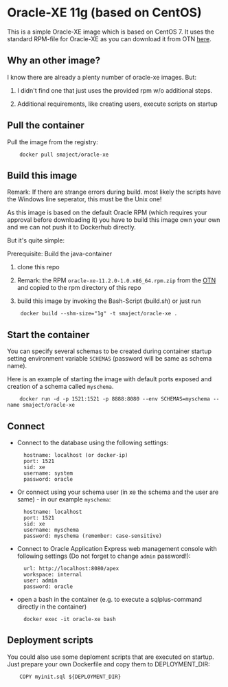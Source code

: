 # Oracle-XE 11g (based on CentOS)
This is a simple Oracle-XE image which is based on CentOS 7. It uses the standard RPM-file for Oracle-XE as you can
 download it from OTN [here](http://www.oracle.com/technetwork/database/database-technologies/express-edition/downloads/index.html).

## Why an other image?
I know there are already a plenty number of oracle-xe images. But:

1. I didn't find one that just uses the provided rpm w/o additional steps.

2. Additional requirements, like creating users, execute scripts on startup

## Pull the container
Pull the image from the registry:

        docker pull smaject/oracle-xe
  
## Build this image
Remark: If there are strange errors during build. most likely the scripts have the Windows line seperator, this must be the Unix one!

As this image is based on the default Oracle RPM (which requires your approval before downloading it) you have to 
build this image own your own and we can not push it to Dockerhub directly.

But it's quite simple: 

Prerequisite: Build the java-container

1. clone this repo

2. Remark: the RPM `oracle-xe-11.2.0-1.0.x86_64.rpm.zip` from the [OTN](http://www.oracle.com/technetwork/database/database-technologies/express-edition/downloads/index.html) and copied to the rpm 
directory of this repo

3. build this image by invoking the Bash-Script (build.sh) or just run
    
        docker build --shm-size="1g" -t smaject/oracle-xe .

        
## Start the container
You can specify several schemas to be created during container startup setting environment variable `SCHEMAS` (password will be same as schema name).

Here is an example of starting the image with default ports exposed and creation of a schema called `myschema`.

        docker run -d -p 1521:1521 -p 8888:8080 --env SCHEMAS=myschema --name smaject/oracle-xe

## Connect 
- Connect to the database using the following settings:

        hostname: localhost (or docker-ip)
        port: 1521
        sid: xe
        username: system
        password: oracle

- Or connect using your schema user (in xe the schema and the user are same) - in our example `myschema`:

        hostname: localhost
        port: 1521
        sid: xe
        username: myschema
        password: myschema (remember: case-sensitive)
    
- Connect to Oracle Application Express web management console with following settings (Do not forget to change
 `admin` password!):

        url: http://localhost:8080/apex
        workspace: internal
        user: admin
        password: oracle

- open a bash in the container (e.g. to execute a sqlplus-command directly in the container)

        docker exec -it oracle-xe bash
        
## Deployment scripts

You could also use some deploment scripts that are executed on startup. Just prepare your own Dockerfile and copy them to DEPLOYMENT_DIR:

        COPY myinit.sql ${DEPLOYMENT_DIR}